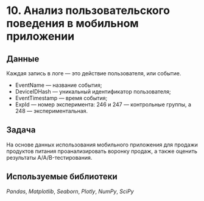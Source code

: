 # 10. Анализ пользовательского поведения в мобильном приложении


## Данные

Каждая запись в логе — это действие пользователя, или событие.
* EventName — название события;
* DeviceIDHash — уникальный идентификатор пользователя;
* EventTimestamp — время события;
* ExpId — номер эксперимента: 246 и 247 — контрольные группы, а 248 — экспериментальная.

## Задача

На основе данных использования мобильного приложения для продажи продуктов питания проанализировать воронку продаж, а также оценить результаты A/A/B-тестирования.  

## Используемые библиотеки
*Pandas*, *Matplotlib*, *Seaborn*, *Plotly*, *NumPy*, *SciPy*
